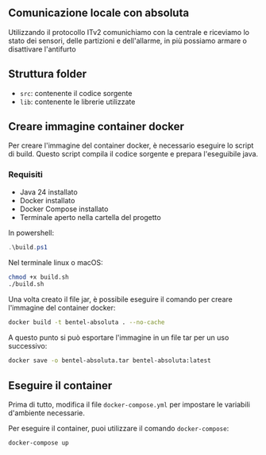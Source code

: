 ## Comunicazione locale con absoluta

Utilizzando il protocollo ITv2 comunichiamo con la centrale e riceviamo lo stato dei sensori, delle partizioni e dell'allarme, in più possiamo armare o disattivare l'antifurto

## Struttura folder

- `src`: contenente il codice sorgente
- `lib`: contenente le librerie utilizzate



## Creare immagine container docker

Per creare l'immagine del container docker, è necessario eseguire lo script di build. Questo script compila il codice sorgente e prepara l'eseguibile java.

### Requisiti
- Java 24 installato
- Docker installato
- Docker Compose installato
- Terminale aperto nella cartella del progetto

In powershell:
```powershell
.\build.ps1
```
Nel terminale linux o macOS:
```bash
chmod +x build.sh
./build.sh
```

Una volta creato il file jar, è possibile eseguire il comando per creare l'immagine del container docker:

```bash
docker build -t bentel-absoluta . --no-cache
```

A questo punto si può esportare l'immagine in un file tar per un uso successivo:

```bash
docker save -o bentel-absoluta.tar bentel-absoluta:latest
```

## Eseguire il container

Prima di tutto, modifica il file `docker-compose.yml` per impostare le variabili d'ambiente necessarie.

Per eseguire il container, puoi utilizzare il comando `docker-compose`:

```bash
docker-compose up
```



